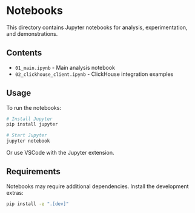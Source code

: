 # Notebooks

This directory contains Jupyter notebooks for analysis, experimentation, and demonstrations.

## Contents

- `01_main.ipynb` - Main analysis notebook
- `02_clickhouse_client.ipynb` - ClickHouse integration examples

## Usage

To run the notebooks:

```bash
# Install Jupyter
pip install jupyter

# Start Jupyter
jupyter notebook
```

Or use VSCode with the Jupyter extension.

## Requirements

Notebooks may require additional dependencies. Install the development extras:

```bash
pip install -e ".[dev]"

